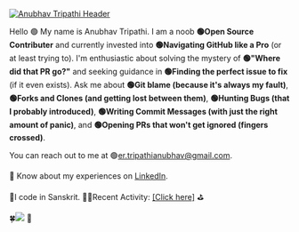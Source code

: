 [![Anubhav Tripathi Header](https://github.com/er-anubhav/er-anubhav/blob/main/header.gif)](https://www.linkedin.com/in/er-anubhav/)

Hello 🟢 My name is Anubhav Tripathi. I am a noob **🟢Open Source Contributer** and currently invested into **🟢Navigating GitHub like a Pro** (or at least trying to). I'm enthusiastic about solving the mystery of **🟢"Where did that PR go?"** and seeking guidance in **🟢Finding the perfect issue to fix** (if it even exists). Ask me about **🟢Git blame (because it's always my fault)**, **🟢Forks and Clones (and getting lost between them)**, **🟢Hunting Bugs (that I probably introduced)**, **🟢Writing Commit Messages (with just the right amount of panic)**, and **🟢Opening PRs that won't get ignored (fingers crossed)**.

You can reach out to me at 🟢[er.tripathianubhav@gmail.com](mailto:er.tripathianubhav@gmail.com).

📄 Know about my experiences on [LinkedIn](https://www.linkedin.com/in/er-anubhav/).

📗I code in Sanskrit. 🚵‍♂️Recent Activity: <a href="https://github.com/er-anubhav">[Click here]</a> ⛳

🍀![](https://komarev.com/ghpvc/?username=er-anubhav&color=brightgreen) 🚙
